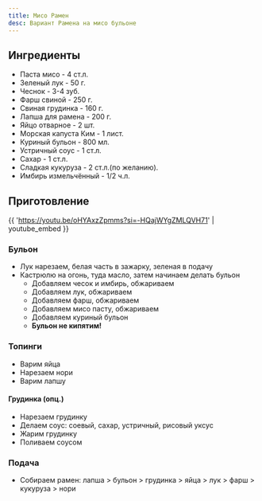 ```yaml
---
title: Мисо Рамен
desc: Вариант Рамена на мисо бульоне
---
```


## Ингредиенты

- Паста мисо - 4 ст.л.
- Зеленый лук - 50 г.
- Чеснок - 3-4 зуб.
- Фарш свиной - 250 г.
- Свиная грудинка - 160 г.
- Лапша для рамена - 200 г.
- Яйцо отварное - 2 шт.
- Морская капуста Ким - 1 лист.
- Куриный бульон - 800 мл.
- Устричный соус - 1 ст.л.
- Сахар - 1 ст.л.
- Сладкая кукуруза - 2 ст.л.(по желанию).
- Имбирь измельчённый - 1/2 ч.л.

## Приготовление

{{ 'https://youtu.be/oHYAxzZpmms?si=-HQajWYgZMLQVH71' | youtube_embed }}

### Бульон

- Лук нарезаем, белая часть в зажарку, зеленая в подачу
- Кастрюлю на огонь, туда масло, затем начинаем делать бульон
  - Добавляем чесок и имбирь, обжариваем
  - Добавляем лук, обжариваем
  - Добавляем фарш, обжариваем
  - Добавляем мисо пасту, обжариваем
  - Добавляем куриный бульон
  - **Бульон не кипятим!**

### Топинги
 
- Варим яйца
- Нарезаем нори
- Варим лапшу

#### Грудинка (опц.)

- Нарезаем грудинку
- Делаем соус: соевый, сахар, устричный, рисовый уксус
- Жарим грудинку
- Поливаем соусом

### Подача

- Собираем рамен: лапша > бульон > грудинка > яйца > лук > фарш > кукуруза > нори